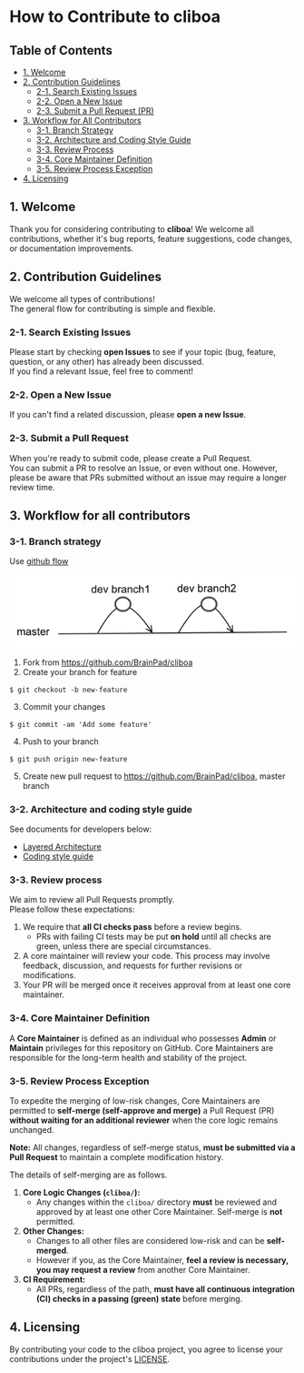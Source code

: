 # How to Contribute to cliboa

## Table of Contents
* [1. Welcome](#1-welcome)
* [2. Contribution Guidelines](#2-contribution-guidelines)
    * [2-1. Search Existing Issues](#2-1-search-existing-issues)
    * [2-2. Open a New Issue](#2-2-open-a-new-issue)
    * [2-3. Submit a Pull Request (PR)](#2-3-submit-a-pull-request-pr)
* [3. Workflow for All Contributors](#3-workflow-for-all-contributors)
    * [3-1. Branch Strategy](#3-1-branch-strategy)
    * [3-2. Architecture and Coding Style Guide](#3-2-architecture-and-coding-style-guide)
    * [3-3. Review Process](#3-3-review-process)
    * [3-4. Core Maintainer Definition](#3-4-core-maintainer-definition)
    * [3-5. Review Process Exception](#3-5-review-process-exception)
* [4. Licensing](#4-licensing)

## 1. Welcome

Thank you for considering contributing to **cliboa**!
We welcome all contributions, whether it's bug reports, feature suggestions, code changes, or documentation improvements.

## 2. Contribution Guidelines

We welcome all types of contributions!  
The general flow for contributing is simple and flexible.

### 2-1. Search Existing Issues
Please start by checking **open Issues** to see if your topic (bug, feature, question, or any other) has already been discussed.  
If you find a relevant Issue, feel free to comment!

### 2-2. Open a New Issue
If you can't find a related discussion, please **open a new Issue**.

### 2-3. Submit a Pull Request
When you're ready to submit code, please create a Pull Request.  
You can submit a PR to resolve an Issue, or even without one. However, please be aware that PRs submitted without an issue may require a longer review time.

## 3. Workflow for all contributors

### 3-1. Branch strategy

Use <a href="https://guides.github.com/introduction/flow/">github flow</a>

![](/img/cliboa_github_flow.png)

1. Fork from https://github.com/BrainPad/cliboa
2. Create your branch for feature
```
$ git checkout -b new-feature
```
3. Commit your changes
```
$ git commit -am 'Add some feature'
```
4. Push to your branch
```
$ git push origin new-feature
```
5. Create new pull request to https://github.com/BrainPad/cliboa, master branch

### 3-2. Architecture and coding style guide

See documents for developers below:

* [Layered Architecture](/docs/developers/layered_architecture.md)
* [Coding style guide](/docs/developers/coding_style_guide.md)

### 3-3. Review process

We aim to review all Pull Requests promptly.  
Please follow these expectations:

1. We require that **all CI checks pass** before a review begins.
    * PRs with failing CI tests may be put **on hold** until all checks are green, unless there are special circumstances.
2. A core maintainer will review your code. This process may involve feedback, discussion, and requests for further revisions or modifications.
3. Your PR will be merged once it receives approval from at least one core maintainer.

### 3-4. Core Maintainer Definition

A **Core Maintainer** is defined as an individual who possesses **Admin** or **Maintain** privileges for this repository on GitHub.
Core Maintainers are responsible for the long-term health and stability of the project.

### 3-5. Review Process Exception

To expedite the merging of low-risk changes, Core Maintainers are permitted to **self-merge (self-approve and merge)** a Pull Request (PR) **without waiting for an additional reviewer** when the core logic remains unchanged.

**Note:** All changes, regardless of self-merge status, **must be submitted via a Pull Request** to maintain a complete modification history.

The details of self-merging are as follows.

1.  **Core Logic Changes (`cliboa/`):**
    * Any changes within the `cliboa/` directory **must** be reviewed and approved by at least one other Core Maintainer. Self-merge is **not** permitted.
2.  **Other Changes:**
    * Changes to all other files are considered low-risk and can be **self-merged**.
    * However if you, as the Core Maintainer, **feel a review is necessary, you may request a review** from another Core Maintainer.
3.  **CI Requirement:**
    * All PRs, regardless of the path, **must have all continuous integration (CI) checks in a passing (green) state** before merging.

## 4. Licensing

By contributing your code to the cliboa project, you agree to license your contributions under the project's [LICENSE](/LICENSE).

